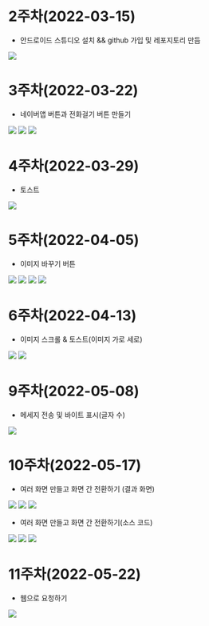 # 2주차(2022-03-15)
- 안드로이드 스튜디오 설치 && github 가입 및 레포지토리 만듬 

<img width="" height="" src="./pic/2st.PNG"></img>

# 3주차(2022-03-22)
 - 네이버앱 버튼과 전화걸기 버튼 만들기
 
<img width="" height="" src="./pic/3stpage.PNG"></img>
<img width="" height="" src="./pic/call.PNG"></img>
<img width="" height="" src="./pic/naver.PNG"></img>

# 4주차(2022-03-29)
 - 토스트 
 
<img width="" height="" src="./pic/4app.PNG"></img>

# 5주차(2022-04-05)
 - 이미지 바꾸기 버튼

<img width="" height="" src="./pic/5st_app_src1.jpg"></img>
<img width="" height="" src="./pic/5st_app_src2.jpg"></img>
<img width="" height="" src="./pic/5st_app1.jpg"></img>
<img width="" height="" src="./pic/5st_app2.jpg"></img>

# 6주차(2022-04-13)
 - 이미지 스크롤 & 토스트(이미지 가로 세로)

<img width="" height="" src="./pic/6st_app_1.jpg"></img>
<img width="" height="" src="./pic/6st_app_2.jpg"></img>

# 9주차(2022-05-08)
 - 메세지 전송 및 바이트 표시(글자 수)

<img width="" height="" src="./pic/9st_app.jpg"></img>


# 10주차(2022-05-17)
 - 여러 화면 만들고 화면 간 전환하기 (결과 화면)

<img width="" height="" src="./pic/10st_app1.jpg"></img>
<img width="" height="" src="./pic/10st_app2.jpg"></img>
<img width="" height="" src="./pic/10st_app3.jpg"></img>

 - 여러 화면 만들고 화면 간 전환하기(소스 코드)
 
<img width="" height="" src="./pic/10st_app_code1.jpg"></img>
<img width="" height="" src="./pic/10st_app_code2.jpg"></img>
<img width="" height="" src="./pic/10st_app_code3.jpg"></img>

# 11주차(2022-05-22)
 - 웹으로 요청하기

<img width="" height="" src="./pic/11st_app_5.jpg"></img>



